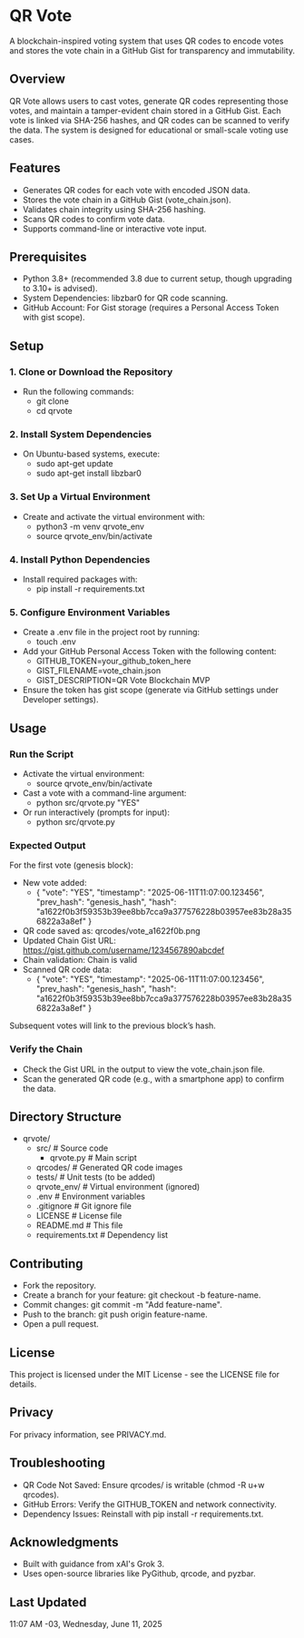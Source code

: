 # QR Vote

A blockchain-inspired voting system that uses QR codes to encode votes and stores the vote chain in a GitHub Gist for transparency and immutability.

## Overview

QR Vote allows users to cast votes, generate QR codes representing those votes, and maintain a tamper-evident chain stored in a GitHub Gist. Each vote is linked via SHA-256 hashes, and QR codes can be scanned to verify the data. The system is designed for educational or small-scale voting use cases.

## Features

- Generates QR codes for each vote with encoded JSON data.
- Stores the vote chain in a GitHub Gist (vote_chain.json).
- Validates chain integrity using SHA-256 hashing.
- Scans QR codes to confirm vote data.
- Supports command-line or interactive vote input.

## Prerequisites

- Python 3.8+ (recommended 3.8 due to current setup, though upgrading to 3.10+ is advised).
- System Dependencies: libzbar0 for QR code scanning.
- GitHub Account: For Gist storage (requires a Personal Access Token with gist scope).

## Setup

### 1. Clone or Download the Repository

- Run the following commands:
  - git clone <repository-url>
  - cd qrvote

### 2. Install System Dependencies

- On Ubuntu-based systems, execute:
  - sudo apt-get update
  - sudo apt-get install libzbar0

### 3. Set Up a Virtual Environment

- Create and activate the virtual environment with:
  - python3 -m venv qrvote_env
  - source qrvote_env/bin/activate

### 4. Install Python Dependencies

- Install required packages with:
  - pip install -r requirements.txt

### 5. Configure Environment Variables

- Create a .env file in the project root by running:
  - touch .env
- Add your GitHub Personal Access Token with the following content:
  - GITHUB_TOKEN=your_github_token_here
  - GIST_FILENAME=vote_chain.json
  - GIST_DESCRIPTION=QR Vote Blockchain MVP
- Ensure the token has gist scope (generate via GitHub settings under Developer settings).

## Usage

### Run the Script

- Activate the virtual environment:
  - source qrvote_env/bin/activate
- Cast a vote with a command-line argument:
  - python src/qrvote.py "YES"
- Or run interactively (prompts for input):
  - python src/qrvote.py

### Expected Output

For the first vote (genesis block):
- New vote added:
  - {
    "vote": "YES",
    "timestamp": "2025-06-11T11:07:00.123456",
    "prev_hash": "genesis_hash",
    "hash": "a1622f0b3f59353b39ee8bb7cca9a377576228b03957ee83b28a356822a3a8ef"
    }
- QR code saved as: qrcodes/vote_a1622f0b.png
- Updated Chain Gist URL: https://gist.github.com/username/1234567890abcdef
- Chain validation: Chain is valid
- Scanned QR code data:
  - {
    "vote": "YES",
    "timestamp": "2025-06-11T11:07:00.123456",
    "prev_hash": "genesis_hash",
    "hash": "a1622f0b3f59353b39ee8bb7cca9a377576228b03957ee83b28a356822a3a8ef"
    }

Subsequent votes will link to the previous block’s hash.

### Verify the Chain

- Check the Gist URL in the output to view the vote_chain.json file.
- Scan the generated QR code (e.g., with a smartphone app) to confirm the data.

## Directory Structure

- qrvote/
  - src/ # Source code
    - qrvote.py # Main script
  - qrcodes/ # Generated QR code images
  - tests/ # Unit tests (to be added)
  - qrvote_env/ # Virtual environment (ignored)
  - .env # Environment variables
  - .gitignore # Git ignore file
  - LICENSE # License file
  - README.md # This file
  - requirements.txt # Dependency list

## Contributing

- Fork the repository.
- Create a branch for your feature: git checkout -b feature-name.
- Commit changes: git commit -m "Add feature-name".
- Push to the branch: git push origin feature-name.
- Open a pull request.

## License

This project is licensed under the MIT License - see the LICENSE file for details.

## Privacy

For privacy information, see PRIVACY.md.

## Troubleshooting

- QR Code Not Saved: Ensure qrcodes/ is writable (chmod -R u+w qrcodes).
- GitHub Errors: Verify the GITHUB_TOKEN and network connectivity.
- Dependency Issues: Reinstall with pip install -r requirements.txt.

## Acknowledgments

- Built with guidance from xAI's Grok 3.
- Uses open-source libraries like PyGithub, qrcode, and pyzbar.

## Last Updated

11:07 AM -03, Wednesday, June 11, 2025